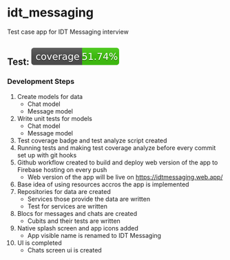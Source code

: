 # idt_messaging

Test case app for IDT Messaging interview

## Test: ![coverage](coverage_badge.svg)

### Development Steps

1. Create models for data
   - Chat model
   - Message model
2. Write unit tests for models
   - Chat model
   - Message model
3. Test coverage badge and test analyze script created
4. Running tests and making test coverage analyze before every commit set up with git hooks
5. Github workflow created to build and deploy web version of the app to Firebase hosting on every push
   - Web version of the app will be live on https://idtmessaging.web.app/
6. Base idea of using resources accros the app is implemented
7. Repositories for data are created
   - Services those provide the data are written
   - Test for services are written
8. Blocs for messages and chats are created
   - Cubits and their tests are written
9. Native splash screen and app icons added
   - App visible name is renamed to IDT Messaging
10. UI is completed
    - Chats screen ui is created
